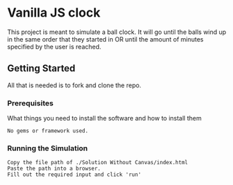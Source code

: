 # Vanilla JS clock

This project is meant to simulate a ball clock.
It will go until the balls wind up in the same order that they started in OR
until the amount of minutes specified by the user is reached.

## Getting Started

All that is needed is to fork and clone the repo.

### Prerequisites

What things you need to install the software and how to install them

```
No gems or framework used.
```

### Running the Simulation

```
Copy the file path of ./Solution Without Canvas/index.html
Paste the path into a browser.
Fill out the required input and click 'run'
```
